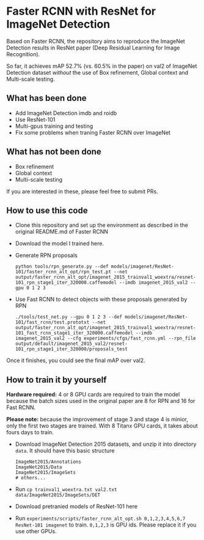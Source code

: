 # Faster RCNN with ResNet for ImageNet Detection

Based on Faster RCNN, the repository aims to reproduce the ImageNet Detection results in ResNet paper (Deep Residual Learning for Image Recognition).

So far, it achieves mAP 52.7% (vs. 60.5% in the paper) on val2 of ImageNet Detection dataset *without* the use of Box refinement, Global context and Multi-scale testing.

## What has been done
  * Add ImageNet Detection imdb and roidb
  * Use ResNet-101
  * Multi-gpus training and testing
  * Fix some problems when traning Faster RCNN over ImageNet
  
## What has not been done
  * Box refinement
  * Global context 
  * Multi-scale testing

If you are interested in these, please feel free to submit PRs.

## How to use this code
* Clone this repository and set up the environment as described in the original README.md of Faster RCNN
* Download the model I trained here.
* Generate RPN proposals
  
  `python tools/rpn_generate.py --def models/imagenet/ResNet-101/faster_rcnn_alt_opt/rpn_test.pt --net output/faster_rcnn_alt_opt/imagenet_2015_trainval1_woextra/resnet-101_rpn_stage1_iter_320000.caffemodel --imdb imagenet_2015_val2 --gpu 0 1 2 3`

* Use Fast RCNN to detect objects with these proposals generated by RPN
  
  `./tools/test_net.py --gpu 0 1 2 3 --def models/imagenet/ResNet-101/fast_rcnn/test.prototxt --net output/faster_rcnn_alt_opt/imagenet_2015_trainval1_woextra/resnet-101_fast_rcnn_stage1_iter_320000.caffemodel --imdb imagenet_2015_val2 --cfg experiments/cfgs/fast_rcnn.yml --rpn_file output/default/imagenet_2015_val2/resnet-101_rpn_stage1_iter_320000/proposals_test`


Once it finishes, you could see the final mAP over val2.

## How to train it by yourself
**Hardware required:** 4 or 8 GPU cards are required to train the model because the batch sizes used in the original paper are 8 for RPN and 16 for Fast RCNN.

**Please note:** because the improvement of stage 3 and stage 4 is minior, only the first two stages are trained. With 8 Titanx GPU cards, it takes about fours days to train.

* Download ImageNet Detection 2015 datasets, and unzip it into directory `data`. It should have this basic structure
  ```Shell
  ImageNet2015/Annotations
  ImageNet2015/Data
  ImageNet2015/ImageSets
  # others...
  ```

* Run `cp trainval1_woextra.txt val2.txt data/ImageNet2015/ImageSets/DET`
* Download pretranied models of ResNet-101 here
* Run `experiments/scripts/faster_rcnn_alt_opt.sh 0,1,2,3,4,5,6,7 ResNet-101 imagenet` to train. `0,1,2,3` is GPU ids. Please replace it if you use other GPUs.
